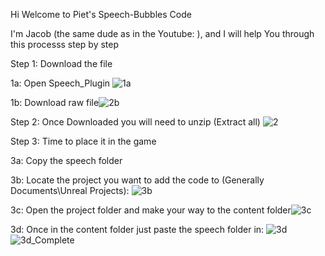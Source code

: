 Hi Welcome to Piet's Speech-Bubbles Code

I'm Jacob (the same dude as in the Youtube: ), and I will help You through this processs step by step


Step 1: Download the file 

1a: Open Speech_Plugin ![1a](https://github.com/GithubPiet/Speech-Bubbles/assets/114337709/534ed58b-81f1-4056-bc3a-0d6d80a44f12)


1b: Download raw file![2b](https://github.com/GithubPiet/Speech-Bubbles/assets/114337709/bc4abfb8-e2b5-4d55-a2d4-6a345abcee58)


Step 2: Once Downloaded you will need to unzip (Extract all) ![2](https://github.com/GithubPiet/Speech-Bubbles/assets/114337709/da7da448-3a4c-4df3-8af8-a5389e1483e9)


Step 3: Time to place it in the game

3a: Copy the speech folder

3b: Locate the project you want to add the code to (Generally Documents\Unreal Projects): ![3b](https://github.com/GithubPiet/Speech-Bubbles/assets/114337709/16fe4347-7b26-48d9-8dc8-b390d827d005)


3c: Open the project folder and make your way to the content folder![3c](https://github.com/GithubPiet/Speech-Bubbles/assets/114337709/35bbbff1-46e2-4706-aeb2-791af832123a)


3d: Once in the content folder just paste the speech folder in: ![3d](https://github.com/GithubPiet/Speech-Bubbles/assets/114337709/a21a5f7a-e16d-4eae-bbf6-35e6061e2c25)![3d_Complete](https://github.com/GithubPiet/Speech-Bubbles/assets/114337709/12e49c7b-cef5-4fe4-8f92-861bcb9c7531)


